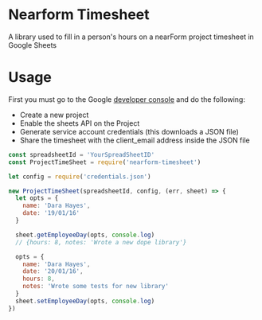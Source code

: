 # Nearform Timesheet
A library used to fill in a person's hours on a nearForm project timesheet in Google Sheets

# Usage
First you must go to the Google [developer console](https://console.developers.google.com) and do the following:
- Create a new project
- Enable the sheets API on the Project
- Generate service account credentials (this downloads a JSON file)
- Share the timesheet with the client_email address inside the JSON file

```js
const spreadsheetId = 'YourSpreadSheetID'
const ProjectTimeSheet = require('nearform-timesheet')

let config = require('credentials.json')

new ProjectTimeSheet(spreadsheetId, config, (err, sheet) => {
  let opts = {
    name: 'Dara Hayes',
    date: '19/01/16'
  }

  sheet.getEmployeeDay(opts, console.log)
  // {hours: 8, notes: 'Wrote a new dope library'}

  opts = {
    name: 'Dara Hayes',
    date: '20/01/16',
    hours: 8,
    notes: 'Wrote some tests for new library'
  }
  sheet.setEmployeeDay(opts, console.log)
})
```
